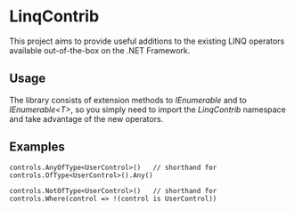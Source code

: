 LinqContrib
====================

This project aims to provide useful additions to the existing LINQ operators available out-of-the-box on the .NET Framework.

Usage
-----

The library consists of extension methods to *IEnumerable* and to *IEnumerable&lt;T&gt;*, so you simply need to import the *LinqContrib* namespace and take advantage of the new operators.

Examples
-----

    controls.AnyOfType<UserControl>()	// shorthand for controls.OfType<UserControl>().Any()

    controls.NotOfType<UserControl>()	// shorthand for controls.Where(control => !(control is UserControl))


